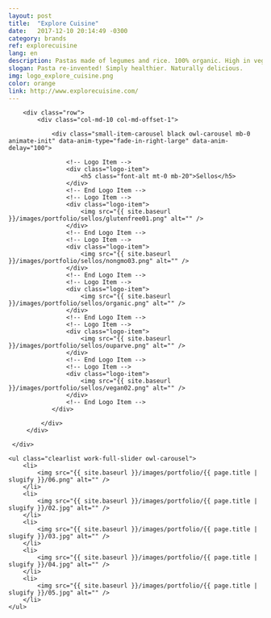 ```yaml
---
layout: post
title:  "Explore Cuisine"
date:   2017-12-10 20:14:49 -0300
category: brands
ref: explorecuisine
lang: en
description: Pastas made of legumes and rice. 100% organic. High in vegetable protein and fiber.
slogan: Pasta re-invented! Simply healthier. Naturally delicious.
img: logo_explore_cuisine.png
color: orange
link: http://www.explorecuisine.com/
---
```

<!-- Logotypes Section -->
<section class="small-section bg-gray-lighter pt-20 pb-20">
    <div class="container relative">

        <div class="row">
            <div class="col-md-10 col-md-offset-1">

                <div class="small-item-carousel black owl-carousel mb-0 animate-init" data-anim-type="fade-in-right-large" data-anim-delay="100">

                    <!-- Logo Item -->
                    <div class="logo-item">
                        <h5 class="font-alt mt-0 mb-20">Sellos</h5>
                    </div>
                    <!-- End Logo Item -->
                    <!-- Logo Item -->
                    <div class="logo-item">
                        <img src="{{ site.baseurl }}/images/portfolio/sellos/glutenfree01.png" alt="" />
                    </div>
                    <!-- End Logo Item -->
                    <!-- Logo Item -->
                    <div class="logo-item">
                        <img src="{{ site.baseurl }}/images/portfolio/sellos/nongmo03.png" alt="" />
                    </div>
                    <!-- End Logo Item -->
                    <!-- Logo Item -->
                    <div class="logo-item">
                        <img src="{{ site.baseurl }}/images/portfolio/sellos/organic.png" alt="" />
                    </div>
                    <!-- End Logo Item -->
                    <!-- Logo Item -->
                    <div class="logo-item">
                        <img src="{{ site.baseurl }}/images/portfolio/sellos/ouparve.png" alt="" />
                    </div>
                    <!-- End Logo Item -->
                    <!-- Logo Item -->
                    <div class="logo-item">
                        <img src="{{ site.baseurl }}/images/portfolio/sellos/vegan02.png" alt="" />
                    </div>
                    <!-- End Logo Item -->
                </div>

             </div>
         </div>

     </div>
</section>
<!-- End Logotypes -->

<!-- Work Gallery -->
<div class="work-full-media mb-80 mb-xs-40">

    <ul class="clearlist work-full-slider owl-carousel">
        <li>
            <img src="{{ site.baseurl }}/images/portfolio/{{ page.title | slugify }}/06.png" alt="" />
        </li>
        <li>
            <img src="{{ site.baseurl }}/images/portfolio/{{ page.title | slugify }}/02.jpg" alt="" />
        </li>
        <li>
            <img src="{{ site.baseurl }}/images/portfolio/{{ page.title | slugify }}/03.jpg" alt="" />
        </li>
        <li>
            <img src="{{ site.baseurl }}/images/portfolio/{{ page.title | slugify }}/04.jpg" alt="" />
        </li>
        <li>
            <img src="{{ site.baseurl }}/images/portfolio/{{ page.title | slugify }}/05.jpg" alt="" />
        </li>
    </ul>
</div>
<!-- End Work Gallery -->
